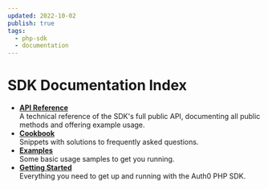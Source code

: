 ```yaml
---
updated: 2022-10-02
publish: true
tags:
  - php-sdk
  - documentation
---
```

# SDK Documentation Index

- **[API Reference](API)**  
  A technical reference of the SDK's full public API, documenting all public methods and offering example usage.
- **[Cookbook](Cookbook)**  
  Snippets with solutions to frequently asked questions.
- **[Examples](Examples)**  
  Some basic usage samples to get you running.
- **[Getting Started](Getting%20Started)**  
  Everything you need to get up and running with the Auth0 PHP SDK.


